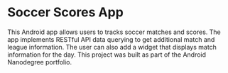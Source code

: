 # Soccer Scores App

This Android app allows users to tracks soccer matches and scores. The app implements RESTful API data querying to get additional match and league information. The user can also add a widget that displays match information for the day. This project was built as part of the Android Nanodegree portfolio.
